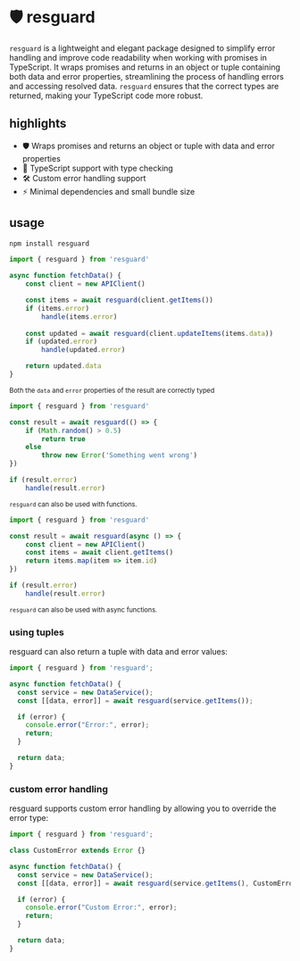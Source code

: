 # 🛡️ resguard

`resguard` is a lightweight and elegant package designed to simplify error handling and improve code readability when working with promises in TypeScript. It wraps promises and returns in an object or tuple containing both data and error properties, streamlining the process of handling errors and accessing resolved data. `resguard` ensures that the correct types are returned, making your TypeScript code more robust.

## highlights

- 🛡 Wraps promises and returns an object or tuple with data and error properties
- 🎯 TypeScript support with type checking
- 🛠️ Custom error handling support
- ⚡ Minimal dependencies and small bundle size

## usage

```bash
npm install resguard
```

```typescript
import { resguard } from 'resguard'

async function fetchData() {
    const client = new APIClient()

    const items = await resguard(client.getItems())
    if (items.error) 
        handle(items.error)
    
    const updated = await resguard(client.updateItems(items.data))
    if (updated.error) 
        handle(updated.error)

    return updated.data
}
```
<sup>Both the `data` and `error` properties of the result are correctly typed</sup>

```typescript
import { resguard } from 'resguard'

const result = await resguard(() => {
    if (Math.random() > 0.5) 
        return true
    else 
        throw new Error('Something went wrong')
})

if (result.error) 
    handle(result.error)
```
<sup>`resguard` can also be used with functions.</sup>

```typescript
import { resguard } from 'resguard'

const result = await resguard(async () => {
    const client = new APIClient()
    const items = await client.getItems()
    return items.map(item => item.id)
})

if (result.error) 
    handle(result.error)
```
<sup>`resguard` can also be used with async functions.</sup>

### using tuples

resguard can also return a tuple with data and error values:

```javascript
import { resguard } from 'resguard';

async function fetchData() {
  const service = new DataService();
  const [[data, error]] = await resguard(service.getItems());

  if (error) {
    console.error("Error:", error);
    return;
  }

  return data;
}
```

### custom error handling

resguard supports custom error handling by allowing you to override the error type:

```javascript
import { resguard } from 'resguard';

class CustomError extends Error {}

async function fetchData() {
  const service = new DataService();
  const [[data, error]] = await resguard(service.getItems(), CustomError);

  if (error) {
    console.error("Custom Error:", error);
    return;
  }

  return data;
}
```

